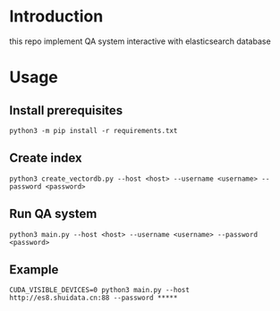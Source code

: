 # Introduction

this repo implement QA system interactive with elasticsearch database

# Usage

## Install prerequisites

```shell
python3 -m pip install -r requirements.txt
```

## Create index

```shell
python3 create_vectordb.py --host <host> --username <username> --password <password>
```

## Run QA system

```shell
python3 main.py --host <host> --username <username> --password <password>
```

## Example

```shell
CUDA_VISIBLE_DEVICES=0 python3 main.py --host http://es8.shuidata.cn:88 --password *****
```
